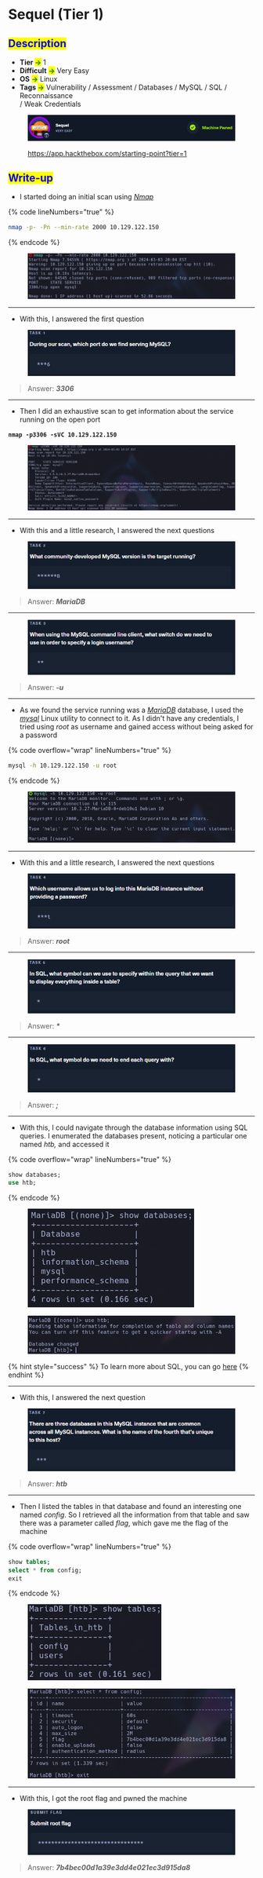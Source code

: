# Sequel (Tier 1)

## <mark style="color:blue;">Description</mark>

* **Tier&#x20;**<mark style="color:green;">**->**</mark> 1
* **Difficult** <mark style="color:green;">**->**</mark> Very Easy
* **OS** <mark style="color:green;">**->**</mark> Linux
* **Tags&#x20;**<mark style="color:green;">**->**</mark> Vulnerability / Assessment / Databases / MySQL / SQL / Reconnaissance\
  &#x20;             / Weak Credentials

<figure><img src="../../.gitbook/assets/image (118) (1).png" alt=""><figcaption><p><a href="https://app.hackthebox.com/starting-point?tier=1">https://app.hackthebox.com/starting-point?tier=1</a></p></figcaption></figure>

## <mark style="color:blue;">Write-up</mark>

* I started doing an initial scan using [_Nmap_](../../networks/tools-and-utilities.md#nmap)

{% code lineNumbers="true" %}
```bash
nmap -p- -Pn --min-rate 2000 10.129.122.150
```
{% endcode %}

<figure><img src="../../.gitbook/assets/image (179) (1).png" alt=""><figcaption></figcaption></figure>

***

* With this, I answered the first question

<figure><img src="../../.gitbook/assets/image (170) (1).png" alt=""><figcaption></figcaption></figure>

> Answer: _**3306**_

***

* Then I did an exhaustive scan to get information about the service running on the open port

<pre class="language-bash" data-line-numbers><code class="lang-bash"><strong>nmap -p3306 -sVC 10.129.122.150
</strong></code></pre>

<figure><img src="../../.gitbook/assets/image (178) (1).png" alt=""><figcaption></figcaption></figure>

***

* With this and a little research, I answered the next questions

<figure><img src="../../.gitbook/assets/image (171) (1).png" alt=""><figcaption></figcaption></figure>

> Answer: _**MariaDB**_

***

<figure><img src="../../.gitbook/assets/image (172) (1).png" alt=""><figcaption></figcaption></figure>

> Answer: _**-u**_

***

* As we found the service running was a [_MariaDB_](https://mariadb.org/) database, I used the [_mysql_](../../database-attacks/tools-and-utilities.md#mysql) Linux utility to connect to it. As I didn't have any credentials, I tried using _root_ as username and gained access without being asked for a password

{% code overflow="wrap" lineNumbers="true" %}
```bash
mysql -h 10.129.122.150 -u root
```
{% endcode %}

<figure><img src="../../.gitbook/assets/image (180) (1).png" alt=""><figcaption></figcaption></figure>

***

* With this and a little research, I answered the next questions

<figure><img src="../../.gitbook/assets/image (173) (1).png" alt=""><figcaption></figcaption></figure>

> Answer: _**root**_

***

<figure><img src="../../.gitbook/assets/image (174) (1).png" alt=""><figcaption></figcaption></figure>

> Answer: _**\***_

***

<figure><img src="../../.gitbook/assets/image (175) (1).png" alt=""><figcaption></figcaption></figure>

> Answer: _**;**_

***

* With this, I could navigate through the database information using SQL queries. I enumerated the databases present, noticing a particular one named _htb,_ and accessed it

{% code overflow="wrap" lineNumbers="true" %}
```sql
show databases;
use htb;
```
{% endcode %}

<figure><img src="../../.gitbook/assets/image (181) (1).png" alt=""><figcaption></figcaption></figure>

<figure><img src="../../.gitbook/assets/image (182) (1).png" alt=""><figcaption></figcaption></figure>

{% hint style="success" %}
To learn more about SQL, you can go [here](../../database-attacks/sql/)
{% endhint %}

***

* With this, I answered the next question

<figure><img src="../../.gitbook/assets/image (176) (1).png" alt=""><figcaption></figcaption></figure>

> Answer: _**htb**_

***

* Then I listed the tables in that database and found an interesting one named _config_. So I retrieved all the information from that table and saw there was a parameter called _flag_, which gave me the flag of the machine&#x20;

{% code overflow="wrap" lineNumbers="true" %}
```sql
show tables;
select * from config;
exit
```
{% endcode %}

<figure><img src="../../.gitbook/assets/image (183) (1).png" alt=""><figcaption></figcaption></figure>

<figure><img src="../../.gitbook/assets/image (186) (1).png" alt=""><figcaption></figcaption></figure>

***

* With this, I got the root flag and pwned the machine

<figure><img src="../../.gitbook/assets/image (133) (1).png" alt=""><figcaption></figcaption></figure>

> Answer: _**7b4bec00d1a39e3dd4e021ec3d915da8**_
